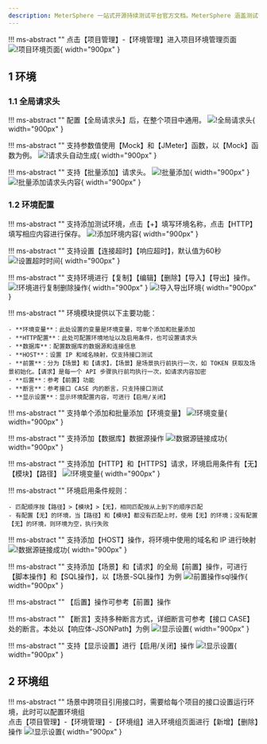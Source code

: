 ```yaml
---
description: MeterSphere 一站式开源持续测试平台官方文档。MeterSphere 涵盖测试管理、接口测试、UI 测试和性能测试等功能，全面兼容 JMeter、Selenium 等主流开源标准，有效助力开发和测试团队充分利用云弹性进行高度可 扩展的自动化测试，加速高质量的软件交付。
---
```


!!! ms-abstract ""
    点击【项目管理】-【环境管理】进入项目环境管理页面
![!项目环境页面](../../img/project_management/enviroment/项目环境页面.png){ width="900px" }

## 1 环境
### 1.1 全局请求头
!!! ms-abstract ""
    配置【全局请求头】后，在整个项目中通用。
![!全局请求头](../../img/project_management/enviroment/全局请求头.png){ width="900px" }

!!! ms-abstract ""
    支持参数值使用【Mock】和【JMeter】函数，以【Mock】函数为例。
![!请求头自动生成](../../img/project_management/enviroment/请求头自动生成.png){ width="900px" }

!!! ms-abstract ""
    支持【批量添加】请求头。
![!批量添加](../../img/project_management/enviroment/批量添加.png){ width="900px" }
![!批量添加请求头内容](../../img/project_management/enviroment/批量添加请求头内容.png){ width="900px" }

### 1.2 环境配置
!!! ms-abstract ""
    支持添加测试环境，点击【+】填写环境名称，点击【HTTP】填写相应内容进行保存。
![!添加环境内容](../../img/project_management/enviroment/添加环境内容.png){ width="900px" }

!!! ms-abstract ""
    支持设置【连接超时】【响应超时】，默认值为60秒
![!设置超时时间](../../img/project_management/enviroment/设置超时时间.png){ width="900px" }

!!! ms-abstract ""
    支持环境进行【复制】【编辑】【删除】【导入】【导出】操作。
![!环境进行复制删除操作](../../img/project_management/enviroment/环境进行复制删除操作.png){ width="900px" }
![!导入导出环境](../../img/project_management/enviroment/导入导出环境.png){ width="900px" }

!!! ms-abstract ""
    环境模块提供以下主要功能：<br>

    - **环境变量**：此处设置的变量是环境变量，可单个添加和批量添加
    - **HTTP配置**：此处可配置环境地址以及启用条件，也可设置请求头
    - **数据库**：配置数据库的数据源和连接信息
    - **HOST**：设置 IP 和域名映射，仅支持接口测试
    - **前置**：分为【场景】和【请求】，【场景】是场景执行前执行一次，如 TOKEN 获取及场景初始化。【请求】是每一个 API 步骤执行前均执行一次，如请求内容加密
    - **后置**：参考【前置】功能
    - **断言**：参考接口 CASE 内的断言，只支持接口测试
    - **显示设置**：显示环境配置内容，可进行【启用/关闭】

!!! ms-abstract ""
    支持单个添加和批量添加【环境变量】
![!环境变量](../../img/project_management/enviroment/环境变量.png){ width="900px" }

!!! ms-abstract ""
    支持添加【数据库】数据源操作
![!数据源链接成功](../../img/project_management/enviroment/数据源链接成功.png){ width="900px" }

!!! ms-abstract ""
    支持添加【HTTP】和【HTTPS】请求，环境启用条件有【无】【模块】【路径】
![!环境变量](../../img/project_management/enviroment/http设置.png){ width="900px" }

!!! ms-abstract ""
    环境启用条件规则：<br>

    - 匹配顺序按【路径】>【模块】>【无】，相同匹配按从上到下的顺序匹配
    - 有配置【无】的环境，当【路径】和【模块】都没有匹配上时，使用【无】的环境；没有配置【无】的环境，则环境为空，执行失败

!!! ms-abstract ""
    支持添加【HOST】操作，将环境中使用的域名和 IP 进行映射
![!数据源链接成功](../../img/project_management/enviroment/host域名解析.png){ width="900px" }

!!! ms-abstract ""
    支持添加【场景】和【请求】的全局【前置】操作，可进行【脚本操作】和【SQL操作】，以【场景-SQL操作】为例
![!前置操作sql操作](../../img/project_management/enviroment/前置操作sql操作.png){ width="900px" }

!!! ms-abstract ""
    【后置】操作可参考【前置】操作

!!! ms-abstract ""
    【断言】支持多种断言方式，详细断言可参考【接口 CASE】处的断言。本处以【响应体-JSONPath】为例
![!显示设置](../../img/project_management/enviroment/断言.png){ width="900px" }

!!! ms-abstract ""
    支持【显示设置】进行【启用/关闭】操作
![!显示设置](../../img/project_management/enviroment/显示设置.png){ width="900px" }

## 2 环境组
!!! ms-abstract ""
    场景中跨项目引用接口时，需要给每个项目的接口设置运行环境，此时可以配置环境组<br>
    点击【项目管理】-【环境管理】-【环境组】进入环境组页面进行【新增】【删除】操作
![!显示设置](../../img/project_management/enviroment/环境组功能.png){ width="900px" }


